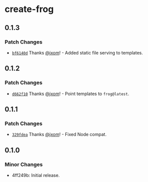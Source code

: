 # create-frog

## 0.1.3

### Patch Changes

- [`bf6140d`](https://github.com/wevm/frog/commit/bf6140d971f9cfae9d09f86e6aec7c5044377e2e) Thanks [@jxom](https://github.com/jxom)! - Added static file serving to templates.

## 0.1.2

### Patch Changes

- [`d662f10`](https://github.com/wevm/frog/commit/d662f10caa7101d1f37050617237e405884a7adb) Thanks [@jxom](https://github.com/jxom)! - Point templates to `frog@latest`.

## 0.1.1

### Patch Changes

- [`329fdea`](https://github.com/wevm/frog/commit/329fdea7e57da0084dd365ab29af5318f7fffcac) Thanks [@jxom](https://github.com/jxom)! - Fixed Node compat.

## 0.1.0

### Minor Changes

- 4ff249b: Initial release.
